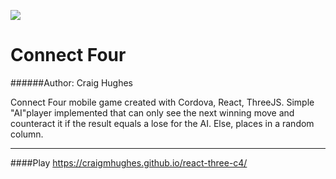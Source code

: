 ![](https://craigmhughes.github.io/react-three-c4/favicon.ico)
# Connect Four
######Author: Craig Hughes

Connect Four mobile game created with Cordova, React, ThreeJS. Simple "AI"player implemented that can only see the next winning move and counteract it if the result equals a lose for the AI. Else, places in a random column.


---
####Play
https://craigmhughes.github.io/react-three-c4/